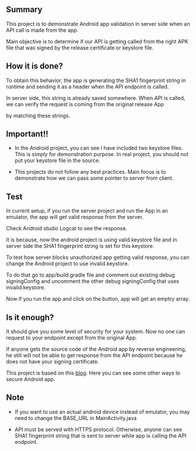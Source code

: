## Summary

This project is to demonstrate Android app validation in server side when an API call is made from the app.

Main objective is to determine if our API is getting called from the right APK file that was signed by the release certificate or keystore file.


## How it is done?

To obtain this behavior, the app is generating the SHA1 fingerprint string in runtime and sending it as a header when the API endpoint is called.

In server side, this string is already saved somewhere. When API is called, we can verify the request is coming from the original release App 

by matching these strings.

## Important!!

- In the Android project, you can see I have included two keystore files. This is simply for demonstration purpose. In real project, you should not put your keystore file in the source.

- This projects do not follow any best practices. Main focus is to demonstrate how we can pass some pointer to server from client. 

## Test

In current setup, if you run the server project and run the App in an emulator, the app will get valid response from the server.

Check Android studio Logcat to see the response. 

It is because, now the android project is using valid.keystore file and in server side the SHA1 fingerprint string is set for this keystore.



To test how server blocks unauthorized app getting valid response, you can change the Android project to use invalid.keystore.

To do that go to app/build.gradle file and comment out existing debug signingConfig and uncomment the other debug signingConfig that uses invalid.keystore.

Now if you run the app and click on the button, app will get an emptry array.

## Is it enough?

It should give you some level of security for your system. Now no one can request to your endpoint except from the original App.

If anyone gets the source code of the Android app by reverse engineering, he still will not be able to get response from the API endpoint because he does not have your signing certificate.

This project is based on this [blog](https://www.airpair.com/android/posts/adding-tampering-detection-to-your-android-app). Here you can see some other ways to secure Android app.


## Note
- If you want to use an actual android device instead of emulator, you may need to change the BASE_URL in MainActivity.java

- API must be served with HTTPS protocol. Otherwise, anyone can see SHA1 fingerprint string that is sent to server while app is calling the API endpoint.



